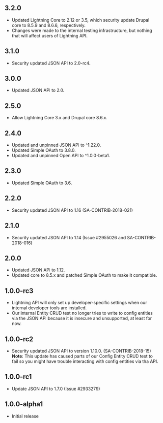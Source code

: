## 3.2.0
* Updated Lightning Core to 2.12 or 3.5, which security update Drupal core to
  8.5.9 and 8.6.6, respectively.
* Changes were made to the internal testing infrastructure, but nothing that 
  will affect users of Lightning API.

## 3.1.0
* Security updated JSON API to 2.0-rc4.

## 3.0.0
* Updated JSON API to 2.0.

## 2.5.0
* Allow Lightning Core 3.x and Drupal core 8.6.x.

## 2.4.0
* Updated and unpinned JSON API to ^1.22.0.
* Updated Simple OAuth to 3.8.0.
* Updated and unpinned Open API to ^1.0.0-beta1.

## 2.3.0
* Updated Simple OAuth to 3.6.

## 2.2.0
* Security updated JSON API to 1.16 (SA-CONTRIB-2018-021)

## 2.1.0
* Security updated JSON API to 1.14 (Issue #2955026 and SA-CONTRIB-2018-016)

## 2.0.0
* Updated JSON API to 1.12.
* Updated core to 8.5.x and patched Simple OAuth to make it compatible.

## 1.0.0-rc3
* Lightning API will only set up developer-specific settings when our internal
  developer tools are installed.
* Our internal Entity CRUD test no longer tries to write to config entities via
  the JSON API because it is insecure and unsupported, at least for now.

## 1.0.0-rc2
* Security updated JSON API to version 1.10.0. (SA-CONTRIB-2018-15)  
  **Note:** This update has caused parts of our Config Entity CRUD test to fail
  so you might have trouble interacting with config entities via tha API.  

## 1.0.0-rc1
* Update JSON API to 1.7.0 (Issue #2933279)

## 1.0.0-alpha1
* Initial release
